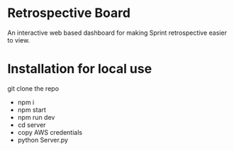 Retrospective Board
====================

An interactive web based dashboard for making Sprint retrospective easier to view.

Installation for local use
==============
git clone the repo
- npm i
- npm start
- npm run dev
- cd server
- copy AWS credentials
- python Server.py
